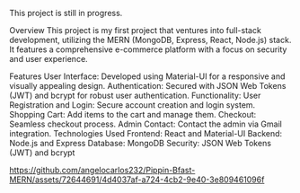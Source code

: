 This project is still in progress.

Overview
This project is my first project that ventures into full-stack development, utilizing the MERN (MongoDB, Express, React, Node.js) stack. It features a comprehensive e-commerce platform with a focus on security and user experience.

Features
User Interface: Developed using Material-UI for a responsive and visually appealing design.
Authentication: Secured with JSON Web Tokens (JWT) and bcrypt for robust user authentication.
Functionality:
User Registration and Login: Secure account creation and login system.
Shopping Cart: Add items to the cart and manage them.
Checkout: Seamless checkout process.
Admin Contact: Contact the admin via Gmail integration.
Technologies Used
Frontend: React and Material-UI
Backend: Node.js and Express
Database: MongoDB
Security: JSON Web Tokens (JWT) and bcrypt


https://github.com/angelocarlos232/Pippin-Bfast-MERN/assets/72644691/4d4037af-a724-4cb2-9e40-3e809461096f

